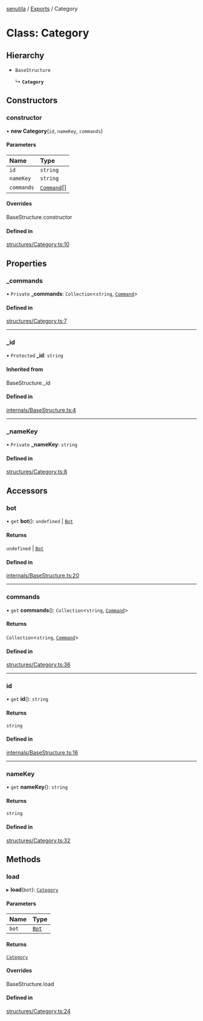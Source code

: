 [senutila](../docs/README.md) / [Exports](../modules.md) / Category

# Class: Category

## Hierarchy

- `BaseStructure`

  ↳ **`Category`**

## Constructors

### constructor

• **new Category**(`id`, `nameKey`, `commands`)

#### Parameters

| Name | Type |
| :------ | :------ |
| `id` | `string` |
| `nameKey` | `string` |
| `commands` | [`Command`](Command.md)[] |

#### Overrides

BaseStructure.constructor

#### Defined in

[structures/Category.ts:10](https://github.com/edazpotato/senutila/blob/caba2d1/src/structures/Category.ts#L10)

## Properties

### \_commands

• `Private` **\_commands**: `Collection`<`string`, [`Command`](Command.md)\>

#### Defined in

[structures/Category.ts:7](https://github.com/edazpotato/senutila/blob/caba2d1/src/structures/Category.ts#L7)

___

### \_id

• `Protected` **\_id**: `string`

#### Inherited from

BaseStructure.\_id

#### Defined in

[internals/BaseStructure.ts:4](https://github.com/edazpotato/senutila/blob/caba2d1/src/internals/BaseStructure.ts#L4)

___

### \_nameKey

• `Private` **\_nameKey**: `string`

#### Defined in

[structures/Category.ts:8](https://github.com/edazpotato/senutila/blob/caba2d1/src/structures/Category.ts#L8)

## Accessors

### bot

• `get` **bot**(): `undefined` \| [`Bot`](Bot.md)

#### Returns

`undefined` \| [`Bot`](Bot.md)

#### Defined in

[internals/BaseStructure.ts:20](https://github.com/edazpotato/senutila/blob/caba2d1/src/internals/BaseStructure.ts#L20)

___

### commands

• `get` **commands**(): `Collection`<`string`, [`Command`](Command.md)\>

#### Returns

`Collection`<`string`, [`Command`](Command.md)\>

#### Defined in

[structures/Category.ts:36](https://github.com/edazpotato/senutila/blob/caba2d1/src/structures/Category.ts#L36)

___

### id

• `get` **id**(): `string`

#### Returns

`string`

#### Defined in

[internals/BaseStructure.ts:16](https://github.com/edazpotato/senutila/blob/caba2d1/src/internals/BaseStructure.ts#L16)

___

### nameKey

• `get` **nameKey**(): `string`

#### Returns

`string`

#### Defined in

[structures/Category.ts:32](https://github.com/edazpotato/senutila/blob/caba2d1/src/structures/Category.ts#L32)

## Methods

### load

▸ **load**(`bot`): [`Category`](Category.md)

#### Parameters

| Name | Type |
| :------ | :------ |
| `bot` | [`Bot`](Bot.md) |

#### Returns

[`Category`](Category.md)

#### Overrides

BaseStructure.load

#### Defined in

[structures/Category.ts:24](https://github.com/edazpotato/senutila/blob/caba2d1/src/structures/Category.ts#L24)
